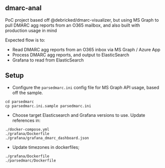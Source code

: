 ## dmarc-anal

PoC project based off @debricked/dmarc-visualizer, but using MS Graph to pull DMARC agg reports from an O365 mailbox, and also built with production usage in mind

Expected flow is to: 
* Read DMARC agg reports from an O365 inbox via MS Graph / Azure App
* Process DMARC agg reports, and output to ElasticSearch
* Grafana to read from ElasticSearch

## Setup
* Configure the `parsedmarc.ini` config file for MS Graph API usage, based off the sample. 
```
cd parsedmarc
cp parsedmarc.ini.sample parsedmarc.ini
```

* Choose target Elasticsearch and Grafana versions to use. Update references in:
```
./docker-compose.yml
./grafana/Dockerfile
./grafana/grafana_dmarc_dashboard.json
```

* Update timezones in dockerfiles;
```
./grafana/Dockerfile
./parsedmarc/Dockerfile
```
